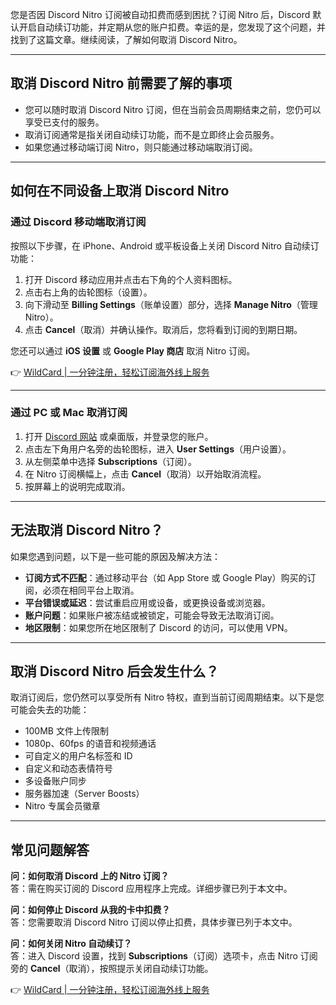 您是否因 Discord Nitro 订阅被自动扣费而感到困扰？订阅 Nitro 后，Discord 默认开启自动续订功能，并定期从您的账户扣费。幸运的是，您发现了这个问题，并找到了这篇文章。继续阅读，了解如何取消 Discord Nitro。

---

## 取消 Discord Nitro 前需要了解的事项

- 您可以随时取消 Discord Nitro 订阅，但在当前会员周期结束之前，您仍可以享受已支付的服务。
- 取消订阅通常是指关闭自动续订功能，而不是立即终止会员服务。
- 如果您通过移动端订阅 Nitro，则只能通过移动端取消订阅。

---

## 如何在不同设备上取消 Discord Nitro

### 通过 Discord 移动端取消订阅

按照以下步骤，在 iPhone、Android 或平板设备上关闭 Discord Nitro 自动续订功能：

1. 打开 Discord 移动应用并点击右下角的个人资料图标。
2. 点击右上角的齿轮图标（设置）。
3. 向下滑动至 **Billing Settings**（账单设置）部分，选择 **Manage Nitro**（管理 Nitro）。
4. 点击 **Cancel**（取消）并确认操作。取消后，您将看到订阅的到期日期。

您还可以通过 **iOS 设置** 或 **Google Play 商店** 取消 Nitro 订阅。

👉 [WildCard | 一分钟注册，轻松订阅海外线上服务](https://bit.ly/bewildcard)

---

### 通过 PC 或 Mac 取消订阅

1. 打开 [Discord 网站](https://bit.ly/bewildcard) 或桌面版，并登录您的账户。
2. 点击左下角用户名旁的齿轮图标，进入 **User Settings**（用户设置）。
3. 从左侧菜单中选择 **Subscriptions**（订阅）。
4. 在 Nitro 订阅横幅上，点击 **Cancel**（取消）以开始取消流程。
5. 按屏幕上的说明完成取消。

---

## 无法取消 Discord Nitro？

如果您遇到问题，以下是一些可能的原因及解决方法：

- **订阅方式不匹配**：通过移动平台（如 App Store 或 Google Play）购买的订阅，必须在相同平台上取消。
- **平台错误或延迟**：尝试重启应用或设备，或更换设备或浏览器。
- **账户问题**：如果账户被冻结或被锁定，可能会导致无法取消订阅。
- **地区限制**：如果您所在地区限制了 Discord 的访问，可以使用 VPN。

---

## 取消 Discord Nitro 后会发生什么？

取消订阅后，您仍然可以享受所有 Nitro 特权，直到当前订阅周期结束。以下是您可能会失去的功能：

- 100MB 文件上传限制
- 1080p、60fps 的语音和视频通话
- 可自定义的用户名标签和 ID
- 自定义和动态表情符号
- 多设备账户同步
- 服务器加速（Server Boosts）
- Nitro 专属会员徽章

---

## 常见问题解答

**问：如何取消 Discord 上的 Nitro 订阅？**  
答：需在购买订阅的 Discord 应用程序上完成。详细步骤已列于本文中。

**问：如何停止 Discord 从我的卡中扣费？**  
答：您需要取消 Discord Nitro 订阅以停止扣费，具体步骤已列于本文中。

**问：如何关闭 Nitro 自动续订？**  
答：进入 Discord 设置，找到 **Subscriptions**（订阅）选项卡，点击 Nitro 订阅旁的 **Cancel**（取消），按照提示关闭自动续订功能。

👉 [WildCard | 一分钟注册，轻松订阅海外线上服务](https://bit.ly/bewildcard)